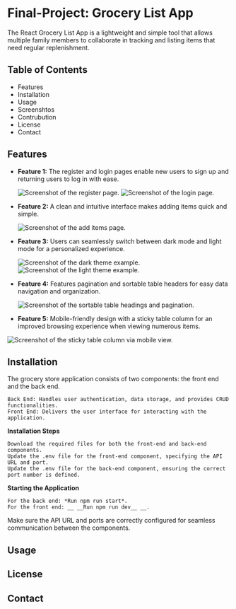 # Final-Project: Grocery List App

The React Grocery List App is a lightweight and simple tool that allows multiple family members to collaborate in tracking and listing items that need regular replenishment.

## Table of Contents

- Features
- Installation
- Usage
- Screenshtos
- Contrubution
- License
- Contact

## Features

- **Feature 1:** The register and login pages enable new users to sign up and returning users to log in with ease.

  ![Screenshot of the register page.](/assets/images/register.png)
  ![Screenshot of the login page.](/assets/images/login.png)

- **Feature 2:** A clean and intuitive interface makes adding items quick and simple.

  ![Screenshot of the add items page.](/assets/images/addItems.png)

- **Feature 3:** Users can seamlessly switch between dark mode and light mode for a personalized experience.

  ![Screenshot of the dark theme example.](/assets/images/dark.png)
  ![Screenshot of the light theme example.](/assets/images/light.png)

- **Feature 4:** Features pagination and sortable table headers for easy data navigation and organization.

  ![Screenshot of the sortable table headings and pagination.](/assets/images/pagination.png)

- **Feature 5:** Mobile-friendly design with a sticky table column for an improved browsing experience when viewing numerous items.

![Screenshot of the sticky table column via mobile view.](/assets/images/table.png)

## Installation

The grocery store application consists of two components: the front end and the back end.

    Back End: Handles user authentication, data storage, and provides CRUD functionalities.
    Front End: Delivers the user interface for interacting with the application.

**Installation Steps**

    Download the required files for both the front-end and back-end components.
    Update the .env file for the front-end component, specifying the API URL and port.
    Update the .env file for the back-end component, ensuring the correct port number is defined.

**Starting the Application**

    For the back end: *Run npm run start*.
    For the front end: __ __Run npm run dev__ __.

Make sure the API URL and ports are correctly configured for seamless communication between the components.

## Usage

## License

## Contact
